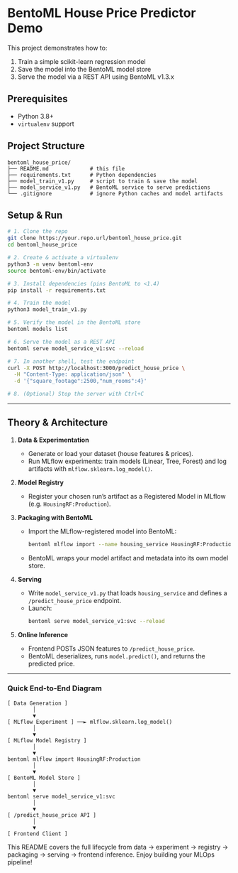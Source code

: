 # BentoML House Price Predictor Demo

This project demonstrates how to:  
1. Train a simple scikit-learn regression model  
2. Save the model into the BentoML model store  
3. Serve the model via a REST API using BentoML v1.3.x  

## Prerequisites
- Python 3.8+  
- `virtualenv` support  

## Project Structure
```
bentoml_house_price/
├── README.md             # this file
├── requirements.txt      # Python dependencies
├── model_train_v1.py     # script to train & save the model
├── model_service_v1.py   # BentoML service to serve predictions
└── .gitignore            # ignore Python caches and model artifacts
```

## Setup & Run

```bash
# 1. Clone the repo
git clone https://your.repo.url/bentoml_house_price.git
cd bentoml_house_price

# 2. Create & activate a virtualenv
python3 -m venv bentoml-env
source bentoml-env/bin/activate

# 3. Install dependencies (pins BentoML to <1.4)
pip install -r requirements.txt

# 4. Train the model
python3 model_train_v1.py

# 5. Verify the model in the BentoML store
bentoml models list

# 6. Serve the model as a REST API
bentoml serve model_service_v1:svc --reload

# 7. In another shell, test the endpoint
curl -X POST http://localhost:3000/predict_house_price \
  -H "Content-Type: application/json" \
  -d '{"square_footage":2500,"num_rooms":4}'

# 8. (Optional) Stop the server with Ctrl+C
```

---

## Theory & Architecture

1. **Data & Experimentation**  
   - Generate or load your dataset (house features & prices).  
   - Run MLflow experiments: train models (Linear, Tree, Forest) and log artifacts with `mlflow.sklearn.log_model()`.

2. **Model Registry**  
   - Register your chosen run’s artifact as a Registered Model in MLflow (e.g. `HousingRF:Production`).

3. **Packaging with BentoML**  
   - Import the MLflow-registered model into BentoML:  
     ```bash
     bentoml mlflow import --name housing_service HousingRF:Production
     ```  
   - BentoML wraps your model artifact and metadata into its own model store.

4. **Serving**  
   - Write `model_service_v1.py` that loads `housing_service` and defines a `/predict_house_price` endpoint.  
   - Launch:  
     ```bash
     bentoml serve model_service_v1:svc --reload
     ```

5. **Online Inference**  
   - Frontend POSTs JSON features to `/predict_house_price`.  
   - BentoML deserializes, runs `model.predict()`, and returns the predicted price.

---

### Quick End-to-End Diagram

```text
[ Data Generation ]
        │
        ▼
[ MLflow Experiment ] ──► mlflow.sklearn.log_model()
        │
        ▼
[ MLflow Model Registry ]
        │
        ▼
bentoml mlflow import HousingRF:Production
        │
        ▼
[ BentoML Model Store ]
        │
        ▼
bentoml serve model_service_v1:svc
        │
        ▼
[ /predict_house_price API ]
        │
        ▼
[ Frontend Client ]
```

This README covers the full lifecycle from data → experiment → registry → packaging → serving → frontend inference. Enjoy building your MLOps pipeline!
